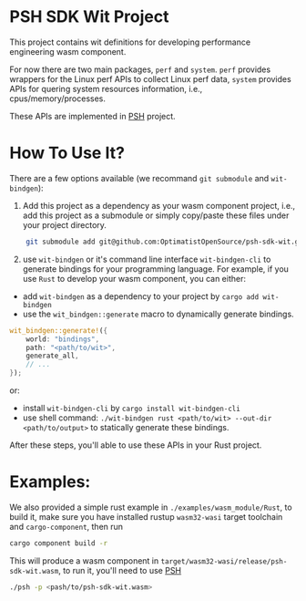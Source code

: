 PSH SDK Wit Project
===================

This project contains wit definitions for developing performance engineering wasm component.

For now there are two main packages, `perf` and `system`. `perf` provides wrappers for the Linux perf APIs to collect Linux perf data, `system` provides APIs for quering system resources information, i.e., cpus/memory/processes.

These APIs are implemented in [PSH](https://github.com/OptimatistOpenSource/psh) project.

How To Use It?
==============

There are a few options available (we recommand `git submodule` and `wit-bindgen`):

 1. Add this project as a dependency as your wasm component project, i.e., add this project as a submodule or simply copy/paste these files under your project directory.

```bash
    git submodule add git@github.com:OptimatistOpenSource/psh-sdk-wit.git /path/to/psh-sdk-wit
```

 2. use `wit-bindgen` or it's command line interface `wit-bindgen-cli` to generate bindings for your programming language. For example, if you use `Rust` to develop your wasm component, you can either:

  - add `wit-bindgen` as a dependency to your project by `cargo add wit-bindgen`
  - use the `wit_bindgen::generate` macro to dynamically generate bindings.

```Rust
wit_bindgen::generate!({
    world: "bindings",
    path: "<path/to/wit>",
    generate_all,
    // ...
});
```

or:

 - install `wit-bindgen-cli` by `cargo install wit-bindgen-cli`
 - use shell command: `./wit-bindgen rust <path/to/wit> --out-dir <path/to/output>` to statically generate these bindings.

 After these steps, you'll able to use these APIs in your Rust project.

Examples:
===========

We also provided a simple rust example in `./examples/wasm_module/Rust`, to build it, make sure you have installed rustup `wasm32-wasi` target toolchain and `cargo-component`, then run

```bash
cargo component build -r
```

This will produce a wasm component in `target/wasm32-wasi/release/psh-sdk-wit.wasm`, to run it, you'll need to use [PSH](https://github.com/OptimatistOpenSource/psh)

```bash
./psh -p <pash/to/psh-sdk-wit.wasm>
```
